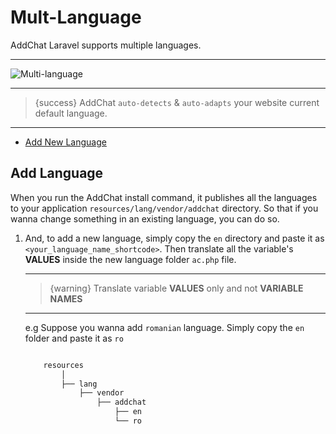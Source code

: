 # Mult-Language

AddChat Laravel supports multiple languages.

---

![Multi-language](https://eventmie-docs.classiebit.com/images/multi-langauge.jpg "Multi-language")

---

> {success} AddChat `auto-detects` & `auto-adapts` your website current default language.

---

- [Add New Language](#Add-New-Language)


<a name="Add-Language"></a>
## Add Language

When you run the AddChat install command, it publishes all the languages to your application `resources/lang/vendor/addchat` directory. So that if you wanna change something in an existing language, you can do so. 

1. And, to add a new language, simply copy the `en` directory and paste it as `<your_language_name_shortcode>`. Then translate all the variable's **VALUES** inside the new language folder `ac.php` file.

    ---

    >{warning} Translate variable **VALUES** only and not **VARIABLE NAMES**

    ---

    e.g Suppose you wanna add `romanian` language. Simply copy the `en` folder and paste it as `ro`

    ```bash

        resources
            │
            ├── lang
                ├── vendor
                    ├── addchat
                        ├── en
                        └── ro

    ```
